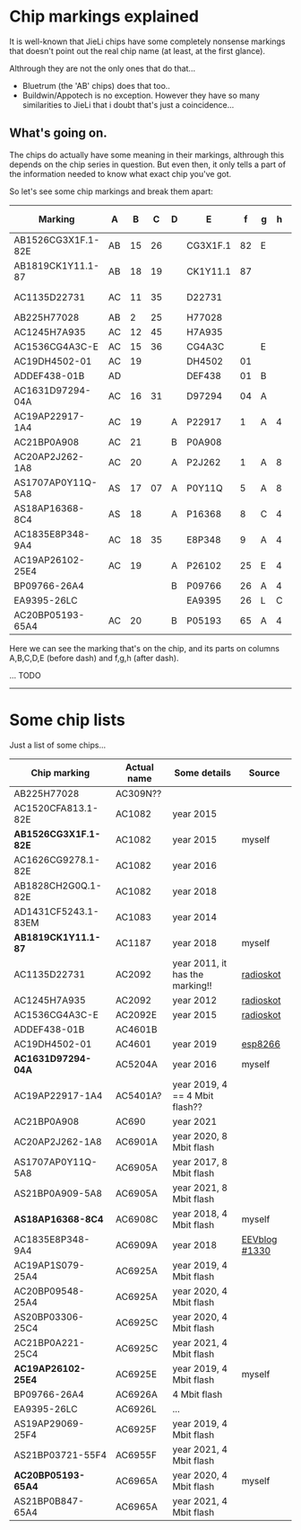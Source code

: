 # Chip markings explained

It is well-known that JieLi chips have some completely nonsense markings that
doesn't point out the real chip name (at least, at the first glance).

Althrough they are not the only ones that do that...

- Bluetrum (the 'AB' chips) does that too..
- Buildwin/Appotech is no exception. However they have so many similarities to JieLi that i doubt that's just a coincidence...

## What's going on.

The chips do actually have some meaning in their markings, althrough this depends on the chip series in question.
But even then, it only tells a part of the information needed to know what exact chip you've got.

So let's see some chip markings and break them apart:

| Marking             | A  | B  | C  | D | E        | f  | g | h | Actual name      |
|---------------------|----|----|----|---|----------|----|---|---|------------------|
| AB1526CG3X1F.1-82E  | AB | 15 | 26 |   | CG3X1F.1 | 82 | E |   | AC1082E          |
| AB1819CK1Y11.1-87   | AB | 18 | 19 |   | CK1Y11.1 | 87 |   |   | AC1187           |
| AC1135D22731        | AC | 11 | 35 |   | D22731   |    |   |   | AC2092 (indeed!) |
| AB225H77028         | AB | 2  | 25 |   | H77028   |    |   |   | ACx09N           |
| AC1245H7A935        | AC | 12 | 45 |   | H7A935   |    |   |   | AC2092           |
| AC1536CG4A3C-E      | AC | 15 | 36 |   | CG4A3C   |    | E |   | AC2092E          |
| AC19DH4502-01       | AC | 19 |    |   | DH4502   | 01 |   |   | AC4601           |
| ADDEF438-01B        | AD |    |    |   | DEF438   | 01 | B |   | AC4601B          |
| AC1631D97294-04A    | AC | 16 | 31 |   | D97294   | 04 | A |   | AC5204A          |
| AC19AP22917-1A4     | AC | 19 |    | A | P22917   | 1  | A | 4 | AC5x01A          |
| AC21BP0A908         | AC | 21 |    | B | P0A908   |    |   |   | AC690N           |
| AC20AP2J262-1A8     | AC | 20 |    | A | P2J262   | 1  | A | 8 | AC6901A          |
| AS1707AP0Y11Q-5A8   | AS | 17 | 07 | A | P0Y11Q   | 5  | A | 8 | AC6905A          |
| AS18AP16368-8C4     | AS | 18 |    | A | P16368   | 8  | C | 4 | AC6908C          |
| AC1835E8P348-9A4    | AC | 18 | 35 |   | E8P348   | 9  | A | 4 | AC6909A          |
| AC19AP26102-25E4    | AC | 19 |    | A | P26102   | 25 | E | 4 | AC6925E          |
| BP09766-26A4        |    |    |    | B | P09766   | 26 | A | 4 | AC6926A          |
| EA9395-26LC         |    |    |    |   | EA9395   | 26 | L | C | AC6926L          |
| AC20BP05193-65A4    | AC | 20 |    | B | P05193   | 65 | A | 4 | AC6965A          |

Here we can see the marking that's on the chip, and its parts on columns A,B,C,D,E (before dash) and f,g,h (after dash).

... TODO

----------------------------------------------------------------------------

# Some chip lists

Just a list of some chips...

| Chip marking            | Actual name  | Some details                   | Source |
|-------------------------|--------------|--------------------------------|--------|
| AB225H77028             | AC309N??     |                                |        |
| AC1520CFA813.1-82E      | AC1082       | year 2015                      |        |
| **AB1526CG3X1F.1-82E**  | AC1082       | year 2015                      | myself |
| AC1626CG9278.1-82E      | AC1082       | year 2016                      |        |
| AB1828CH2G0Q.1-82E      | AC1082       | year 2018                      |        |
| AD1431CF5243.1-83EM     | AC1083       | year 2014                      |        |
| **AB1819CK1Y11.1-87**   | AC1187       | year 2018                      | myself |
| AC1135D22731            | AC2092       | year 2011, it has the marking!!| [radioskot](https://cxemi.ru/forum/11-14227-412259-16-1553886662) |
| AC1245H7A935            | AC2092       | year 2012                      | [radioskot](https://cxemi.ru/forum/11-14227-396258-16-1539715165) |
| AC1536CG4A3C-E          | AC2092E      | year 2015                      | [radioskot](https://cxemi.ru/forum/11-14227-412259-16-1553886662) |
| ADDEF438-01B            | AC4601B      |                                |        |
| AC19DH4502-01           | AC4601       | year 2019                      | [esp8266](https://esp8266.ru/forum/threads/jl-soc.5500/post-88589) |
| **AC1631D97294-04A**    | AC5204A      | year 2016                      | myself |
| AC19AP22917-1A4         | AC5401A?     | year 2019, 4 == 4 Mbit flash?? |        |
| AC21BP0A908             | AC690        | year 2021                      |        |
| AC20AP2J262-1A8         | AC6901A      | year 2020, 8 Mbit flash        |        |
| AS1707AP0Y11Q-5A8       | AC6905A      | year 2017, 8 Mbit flash        |        |
| AS21BP0A909-5A8         | AC6905A      | year 2021, 8 Mbit flash        |        |
| **AS18AP16368-8C4**     | AC6908C      | year 2018, 4 Mbit flash        | myself |
| AC1835E8P348-9A4        | AC6909A      | year 2018                      | [EEVblog #1330](https://youtu.be/gj70jpdVMPY?t=702) |
| AC19AP1S079-25A4        | AC6925A      | year 2019, 4 Mbit flash        |        |
| AC20BP09548-25A4        | AC6925A      | year 2020, 4 Mbit flash        |        |
| AS20BP03306-25C4        | AC6925C      | year 2020, 4 Mbit flash        |        |
| AC21BP0A221-25C4        | AC6925C      | year 2021, 4 Mbit flash        |        |
| **AC19AP26102-25E4**    | AC6925E      | year 2019, 4 Mbit flash        | myself |
| BP09766-26A4            | AC6926A      | 4 Mbit flash                   |        |
| EA9395-26LC             | AC6926L      | ...                            |        |
| AS19AP29069-25F4        | AC6925F      | year 2019, 4 Mbit flash        |        |
| AS21BP03721-55F4        | AC6955F      | year 2021, 4 Mbit flash        |        |
| **AC20BP05193-65A4**    | AC6965A      | year 2020, 4 Mbit flash        | myself |
| AS21BP0B847-65A4        | AC6965A      | year 2021, 4 Mbit flash        |        |
